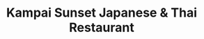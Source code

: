 ---
layout: place
title: "Kampai Sunset Japanese & Thai Restaurant"
permalink: /florida/miami/kampai-sunset-japanese-thai-restaurant.html
stateAbbr: FL
stateName: Florida
cityName: Miami
seo:
  name: "Kampai Sunset Japanese & Thai Restaurant"
  type: Restaurant
  links: http://kampai-sunset.com/
description: "Unfussy, local sushi joint serving a mix of Japanese & Thai standards for dining in or delivery. Kampai Sunset Japanese & Thai Restaurant serves delicious sushi in Miami, Florida. Try fresh Japanese dishes for a great dining experience. Available for takeout, delivery, lunch, and dinner."
place_id: ChIJt7QyeW7H2YgR5zjU9aBU23k
photos:
  - name: >-
      places/ChIJt7QyeW7H2YgR5zjU9aBU23k/photos/AeeoHcL1jwXhbT3bOaJBptfot9oQHRfDH_lzyBBJZXS_nJDXYKcb4EaAqDa8bt0_JdyTdlIa96JRoSbHVcvrhVKbwAnlzMc1rnmVhrAJAn-IcmrKcUZWkc5LBPCcZcbbJtbMIcIq47dcXiOi3U42HaKGrWdEV5f3g8UEjaGrihjiYnEnog4uP9YNbkzL2OZN8VO9GML24qi8c53Yu1Rf5S__P3gBFNwpgy_MblyVbS-HWRv-JjpaNm3cTjOR2UByqq3sXz87CGz3Oxa0-mt2F9juqQ1KPWFktBKsP3zar57UKbJNITZptUmzhHzE90eAx9IOERYz6MK0fUmvmuHBtbxMa1uyyDRpazHgEwjeQY-_v6kYdH2GHM6gJyDVKcuOrh9XqKzdXxEJUm404GssfwIElIDzjwW9teidcTd2HlYqW_tJ3Q
    widthPx: 4032
    heightPx: 2268
    authorAttributions:
      - displayName: Cheng-Bang Chen
        uri: https://maps.google.com/maps/contrib/114068001613391401884
        photoUri: >-
          https://lh3.googleusercontent.com/a-/ALV-UjU09AUtfHmE1Q9t2eiEdzyaG7y2WBKkcfHodnTeyvD0vfM8d8YOHQ=s100-p-k-no-mo
    flagContentUri: >-
      https://www.google.com/local/imagery/report/?cb_client=maps_api_places.places_api&image_key=!1e10!2sCIHM0ogKEICAgIDmucSwCA&hl=en-US
    googleMapsUri: >-
      https://www.google.com/maps/place//data=!3m4!1e2!3m2!1sCIHM0ogKEICAgIDmucSwCA!2e10!4m2!3m1!1s0x88d9c76e7932b4b7:0x79db54a0f5d438e7
  - name: >-
      places/ChIJt7QyeW7H2YgR5zjU9aBU23k/photos/AeeoHcIPbVGo6RcLyG-xYiSrtKqoBbN5UdCC55iDejQlh-K4ba2RUG3-johXD1MtUuYzqUI3jtKJMlFWXCqh9AHneR5g3OP9bgjfF8xJdBAMWk_F0Vu-d20PA-CZOVlSkpRonaoh4177yoROclGSG8J75khG-U0kj9pmlxKIkrbtLX_rPrEh_HAYRVzdk18OG_Eur1Rgjn3bsU5TiE2a48SNjrvCLk_gZgj34cJPDd1Ja4HkkiZUho04j3mW-93qjmq_eR02NFBKlqqfcL8LmZpvrGmaWm9rIKOKdSDRbawR705tMO01GPcIwHivBhwGD2_leJUuKn448-7tRIEGNeymlEyFkKgSpowPTNmGsCiDZRLN0kj9xUKlMU3ZreS0QnAnug0cYvsI3AJ3Bev043tskJrqqEglmkmG8OeTzzfx7Vg
    widthPx: 4032
    heightPx: 2268
    authorAttributions:
      - displayName: Luis Gonzalez
        uri: https://maps.google.com/maps/contrib/108328222144449321287
        photoUri: >-
          https://lh3.googleusercontent.com/a-/ALV-UjX2AXEljQ1fOmjoK5Uikj4_7s95ALUw-NUzwi8s7QLTHpvHT0W_uA=s100-p-k-no-mo
    flagContentUri: >-
      https://www.google.com/local/imagery/report/?cb_client=maps_api_places.places_api&image_key=!1e10!2sCIHM0ogKEICAgICK-vH8WQ&hl=en-US
    googleMapsUri: >-
      https://www.google.com/maps/place//data=!3m4!1e2!3m2!1sCIHM0ogKEICAgICK-vH8WQ!2e10!4m2!3m1!1s0x88d9c76e7932b4b7:0x79db54a0f5d438e7
  - name: >-
      places/ChIJt7QyeW7H2YgR5zjU9aBU23k/photos/AeeoHcLbemBBhIVXBvUqlMx26aKB2QL78TGl1cwQyi9z-1zxAnOYzMmNZvnijbFe_FFb4ZVxa-S_76yPU0R3de6qNj17YOrNVQ7x84f4Zn9fPhWHAaDZLQF4uAToG633ZzqtOoa0hsyG957KXLh_Hf0qAYMonvYNDb64w-tqWPIrLrxI6KLNwqks20ku1PKkLcXWJEoL009zjoG06Z2P3KwbNYsucJvmefv6W_rCDAyOEfgFPDS0Z5hfraZMev9WoEcyZXKUpKlhwZ3K8pQFeDYxPVjoYhdU4jU74kHdMEJ4Zout60RbDTuRpU9PmeYIDYX4CRTj68Asm40EezN1p_I8pj0M99g1F7q-gtCuJZ0gPIkCfXxKvRBfZgrKI6Lr2QCkDK6xRg81ZL2zxpYeNMHE4nATx26h96ZAceKX_jmkwFs
    widthPx: 4032
    heightPx: 3024
    authorAttributions:
      - displayName: Nando Giraldo
        uri: https://maps.google.com/maps/contrib/111418293088966570687
        photoUri: >-
          https://lh3.googleusercontent.com/a-/ALV-UjVIY3yF6vYJxFzwklhDyXR01_M1gSnXz5ASUqESWCIXz7nR-PAd=s100-p-k-no-mo
    flagContentUri: >-
      https://www.google.com/local/imagery/report/?cb_client=maps_api_places.places_api&image_key=!1e10!2sCIHM0ogKEICAgICPxoKnMA&hl=en-US
    googleMapsUri: >-
      https://www.google.com/maps/place//data=!3m4!1e2!3m2!1sCIHM0ogKEICAgICPxoKnMA!2e10!4m2!3m1!1s0x88d9c76e7932b4b7:0x79db54a0f5d438e7
  - name: >-
      places/ChIJt7QyeW7H2YgR5zjU9aBU23k/photos/AeeoHcJtbeksZsYAmzw50Zz6C_w1YE28nzORmIxhbx6oquY1iDfOZaVKICxK3IG9lSkjUIMU7QdnPRKli4ptk6RFKbIiZHfPBpO_ZdcBN78pbJL0MlUYvRUCLFpJ1RblegnzN_fQJM-mifQT470JUOaF-O0uK8ukMDJLcEr9kWHK3PQKB25L8BOLl2D9vZqDTIKx-Guo8ozmkxKCVaVeGEloSc9BeK62DazB4pmDSv7mLd91T6HdJ9OqM0Oo4e1Up8lpUn1_v2A_506A7AhHuw6PLYI-Wqly_BjzhKX7x3JWLDI_b_irO9ZeB0c5IbENJnPj7ZtMUujOu08TrpOrQm21DItVjLU6tndAWGtn7yiCXB_fYgkSmvwRMaUM60Icx2cy08ApvbuKuW5Ar2DfXYwjRxxWv0TFrs8zmx2sx-dFzkzhUA
    widthPx: 4032
    heightPx: 2268
    authorAttributions:
      - displayName: Dat Huynh
        uri: https://maps.google.com/maps/contrib/106182032829263200748
        photoUri: >-
          https://lh3.googleusercontent.com/a-/ALV-UjWjadAbJCkAibYuYxQtGGjuOnXO03UqH5XhRhQtt_SWamHOCofj=s100-p-k-no-mo
    flagContentUri: >-
      https://www.google.com/local/imagery/report/?cb_client=maps_api_places.places_api&image_key=!1e10!2sCIHM0ogKEICAgICn_LqOLw&hl=en-US
    googleMapsUri: >-
      https://www.google.com/maps/place//data=!3m4!1e2!3m2!1sCIHM0ogKEICAgICn_LqOLw!2e10!4m2!3m1!1s0x88d9c76e7932b4b7:0x79db54a0f5d438e7
  - name: >-
      places/ChIJt7QyeW7H2YgR5zjU9aBU23k/photos/AeeoHcI9s9xulQ2aqNTGmYq62_q4B9N3fsNpuV54jCWe-of49wAIej3bpaaOGAQdM3UX6TnikjOKmQipiKh2iKY-4UfLAXEeXdQfcTLyOG8Z9dHkYnrVhtGVT1imM_sC862f2OH2_Sc9ftbXoTFDc-OLAWfCoHHqlkMc4FuU3QyzAnuD4TybmNBT-Nt-ZDp7DgOf0noZxhNZ-KchxEv_SQGRua109vamAN2vQF8eRRWJA2zO73yr18F3lHgi-_AWjqhsrasNrI8BDnHN7SWegcvTEuxPSSqz-WONm-YpHBRKVGrZtQoUBocSKq8AW0476wyJ6rn4iZD-An6dgSd5X27AGaQI33nFF2fmaZXUgrOelKpe9kmVzWOzLeOT_fTHfU_Xyh2w-m3XVy6dVpsGdzewcFzrhfAw0rlkq9JSrlfB30L7rv3r
    widthPx: 4000
    heightPx: 2252
    authorAttributions:
      - displayName: Luis Gonzalez
        uri: https://maps.google.com/maps/contrib/108328222144449321287
        photoUri: >-
          https://lh3.googleusercontent.com/a-/ALV-UjX2AXEljQ1fOmjoK5Uikj4_7s95ALUw-NUzwi8s7QLTHpvHT0W_uA=s100-p-k-no-mo
    flagContentUri: >-
      https://www.google.com/local/imagery/report/?cb_client=maps_api_places.places_api&image_key=!1e10!2sCIHM0ogKEICAgIDRrMOg2QE&hl=en-US
    googleMapsUri: >-
      https://www.google.com/maps/place//data=!3m4!1e2!3m2!1sCIHM0ogKEICAgIDRrMOg2QE!2e10!4m2!3m1!1s0x88d9c76e7932b4b7:0x79db54a0f5d438e7
  - name: >-
      places/ChIJt7QyeW7H2YgR5zjU9aBU23k/photos/AeeoHcLT2MX8tTZFMo2sGZiIWjkKttfurzsFjCVoGDAKCnYz8FoA_i0UFSDgdZUcwC-CUiqjsL4v4D0-VC2-nIp9sNIt_8KT_ya9jvcXMD2Mya_scOey_ho3ljxW2cAR8LRLGGBa9XN_a86PZ_mJ9BjEBentu3KdvNrKJMp9yONk_klKSASDBq0BhpYXeq5NlkbDxPPPUFx4e8LgJxByiOWi5Tq84O8ofuYi0e5UW68hQpXM8ofUmI1zvL8gYZqeQnfh7EuyKSmm1K_dKFrEphHlO2fdFZ1RQUM_zYT6YheOQn1l2x2gXXU7_DRAsYbo_XEaEF-seIx7qO4Vk1DlB6iEklAgNHVxuEBqHdTgna6GHh7YLv7E-HxOTC3efVnuV4N-G3SsKOzaAZG_diaCqNcw95L_2xg_alTy75CODuzMn7eb4LY
    widthPx: 3024
    heightPx: 4032
    authorAttributions:
      - displayName: JM
        uri: https://maps.google.com/maps/contrib/113358510453448830167
        photoUri: >-
          https://lh3.googleusercontent.com/a/ACg8ocJaAUgsjSy7DXuw-ZbedjQvKyvuohKTyPTf1PnuhmSrxR42npc=s100-p-k-no-mo
    flagContentUri: >-
      https://www.google.com/local/imagery/report/?cb_client=maps_api_places.places_api&image_key=!1e10!2sCIHM0ogKEICAgICrxLyyygE&hl=en-US
    googleMapsUri: >-
      https://www.google.com/maps/place//data=!3m4!1e2!3m2!1sCIHM0ogKEICAgICrxLyyygE!2e10!4m2!3m1!1s0x88d9c76e7932b4b7:0x79db54a0f5d438e7
  - name: >-
      places/ChIJt7QyeW7H2YgR5zjU9aBU23k/photos/AeeoHcJtctW1P6UNGwybXH7aMGfNDEuZMUtPwpAXGBHgZE0sE47GpM_DvV12s1hxiVAuuhH2zLp33B_e2pdVR9SZ4VI43s6jT_FcrXmllLDwKHi-mb0Yjn_o3g_jZzeVS0GCHOE_5-chqiZWkhuo4bQwrUiHgqxTCbL6fE9GoN0V7qbj2kQLPce04_qyRwQ2gIqgR_rzCIkZd5huV56xN29fgoIV4dwMYF65_Ya7TjSvTuTeUwP3jREpe626e72dYRt6_t5AH_HqxfZ1z0E8zw_g9sMJuQ_epAvpjNlCx9CL5ZDGeKYVG_UFQdP-HO-Xe22CEYNJ3GmQlGYoq9Rw1sHVoUp5_Nxrp27Pe7zZEvfIk1eogqLVsAGw9NlZtoweWGfpr894_PqYI8CnOCuRCqsmL41D1uwQYhxiTqsbFIbUznyBqc4
    widthPx: 3096
    heightPx: 4128
    authorAttributions:
      - displayName: Cristy M
        uri: https://maps.google.com/maps/contrib/114343477189084735283
        photoUri: >-
          https://lh3.googleusercontent.com/a/ACg8ocLdd8vU90KrD3nPgyNeIMdVk95CDnbMFhaDdO5FOZW3E_f6Sg=s100-p-k-no-mo
    flagContentUri: >-
      https://www.google.com/local/imagery/report/?cb_client=maps_api_places.places_api&image_key=!1e10!2sCIHM0ogKEICAgIDmw56r-wE&hl=en-US
    googleMapsUri: >-
      https://www.google.com/maps/place//data=!3m4!1e2!3m2!1sCIHM0ogKEICAgIDmw56r-wE!2e10!4m2!3m1!1s0x88d9c76e7932b4b7:0x79db54a0f5d438e7
  - name: >-
      places/ChIJt7QyeW7H2YgR5zjU9aBU23k/photos/AeeoHcJ_Zyzw_MJpIDJuRQ9KN3wAGwA39JwQr68-3m6QIv7zmGfmgC22lN0RL3xIAhre-uHb3KCkveltY32uXZv3qt5xb4GO3LVcFgednLV1Ky4oEA4f1gpZ3tCC6TQJT9RvbJEofR_efKAOaZNmETkZPRfjJJ4tCRAg6bC8Oh3ubacxaOP9hm0vGNCsl377QObCg9CK9Jwy0ShNLGowXz1S11KEk-NT_oZFFO4_kYIHznnVLW7ajLOk7Ve8NQ38jwcuvLuhJkjv7CVVeF5TeGqapRJ1sc7-0QD0nETg0geRQTRX_BbFanB8P4i5qCoBT05bb8a5gOBEyEqbBs0f3Jucpz8vAsiv79puBGtxEYFk1_cNCR_8QmnxUjWj3-Dcu1uDBydmnI_3yM-Hz_XKL-5WcnFfc_p_PFbiZ-xCCOEoowXUVxH4
    widthPx: 3024
    heightPx: 4032
    authorAttributions:
      - displayName: Carlos A López
        uri: https://maps.google.com/maps/contrib/111102514479658349306
        photoUri: >-
          https://lh3.googleusercontent.com/a-/ALV-UjVJtXyjnPmICmq4FejiM9Gbtn2xI2v6FEEvVC7guIOvp7VOmCISFA=s100-p-k-no-mo
    flagContentUri: >-
      https://www.google.com/local/imagery/report/?cb_client=maps_api_places.places_api&image_key=!1e10!2sCIHM0ogKEICAgIDpi8qa0gE&hl=en-US
    googleMapsUri: >-
      https://www.google.com/maps/place//data=!3m4!1e2!3m2!1sCIHM0ogKEICAgIDpi8qa0gE!2e10!4m2!3m1!1s0x88d9c76e7932b4b7:0x79db54a0f5d438e7
  - name: >-
      places/ChIJt7QyeW7H2YgR5zjU9aBU23k/photos/AeeoHcK_9WTmGvVFZ3jqkMPsHQLGFCTg4dj8MfFN1tBxA9Ql7YVjhtNRkmYGeA9mNzDC06Ia3SSXukFh7Y8WLCKQEOp6YHpAngkNNtSylgtdDH0OQw0aYL_zQNNqwPnhSZAOSeGaTwDP6W2P3dQrbQGJI17-4OzdXOqlfMydLs_ndEKLgJzOl_m1au1Jn9sik7ZFFDORQhpXRvdSbr1Hqf2MLPn9fBnvyNOXGOgmpSKsLo8uP9m3bZraVuk21WHC9A34lF0ZN_UKV0LZnK_IhQMoxdVe5iMhAuvGTjeMLkPxIHgL52d1K2hT1_HCs6F-jl40EN3IVeBnXEu4wGYooAT6FfrRAWLuefGIoBpVO62x-kK9I9FUNLz8Il5DZWOfETnfgXvh-ZT5jIwYSOtRSfLnGapjs7YoFsfq-Fih-Jr-3eRP8Q
    widthPx: 4032
    heightPx: 2268
    authorAttributions:
      - displayName: Cheng-Bang Chen
        uri: https://maps.google.com/maps/contrib/114068001613391401884
        photoUri: >-
          https://lh3.googleusercontent.com/a-/ALV-UjU09AUtfHmE1Q9t2eiEdzyaG7y2WBKkcfHodnTeyvD0vfM8d8YOHQ=s100-p-k-no-mo
    flagContentUri: >-
      https://www.google.com/local/imagery/report/?cb_client=maps_api_places.places_api&image_key=!1e10!2sCIHM0ogKEICAgIDm_taYNQ&hl=en-US
    googleMapsUri: >-
      https://www.google.com/maps/place//data=!3m4!1e2!3m2!1sCIHM0ogKEICAgIDm_taYNQ!2e10!4m2!3m1!1s0x88d9c76e7932b4b7:0x79db54a0f5d438e7
  - name: >-
      places/ChIJt7QyeW7H2YgR5zjU9aBU23k/photos/AeeoHcJLzRRCCwi-XV9K5Oe2RLFQebXRwIqAUWrRlEt1DZk2c8l-WshNj4rcnb8zqTfXTUuhH1_gStkaMw7QK8RjJTyquNmKWdePNZwVl1EMa-BAZ_vFRAxI14DlhpsO_pUCLwrj4PvSe58rA-f0gQ83IMYDK4WbNboRgu9zde7mhRGbY7Xl8xa3yfpL7qN5vKg_jUJ09KCwBJ7vDH_TvbUKa-oHodOBujYcgdT58XExn_Q2XQouKY1LYJhIXAETkCYiJ3uveDLNM7SThsaOY3cwnSCZ_ZbZkQBNLWb2-ykDaYtIbdTYiLqZsr3aBA2EJ1AG7GPrs7L9rtNJynh9FYMdrvqhuqAiBAsNgc-vwaNOtC3Py8cXS5DQJGXtzzZtj2XQQ4tQoik29LXKPdlWNFOuIkDGRzb0Z_MiBXlG1landKsTiLbm
    widthPx: 4032
    heightPx: 2268
    authorAttributions:
      - displayName: Cheng-Bang Chen
        uri: https://maps.google.com/maps/contrib/114068001613391401884
        photoUri: >-
          https://lh3.googleusercontent.com/a-/ALV-UjU09AUtfHmE1Q9t2eiEdzyaG7y2WBKkcfHodnTeyvD0vfM8d8YOHQ=s100-p-k-no-mo
    flagContentUri: >-
      https://www.google.com/local/imagery/report/?cb_client=maps_api_places.places_api&image_key=!1e10!2sCIHM0ogKEICAgIDm_tagkgE&hl=en-US
    googleMapsUri: >-
      https://www.google.com/maps/place//data=!3m4!1e2!3m2!1sCIHM0ogKEICAgIDm_tagkgE!2e10!4m2!3m1!1s0x88d9c76e7932b4b7:0x79db54a0f5d438e7
address: 8745 SW 72nd St, Miami, FL 33173, USA
street: 8745 SW 72nd St
city: Miami
state: FL
zip: '33173'
country: USA
neighborhood: null
latitude: '25.702558'
longitude: '-80.334905'
accessibility_options:
  wheelchairAccessibleParking: true
  wheelchairAccessibleEntrance: true
  wheelchairAccessibleRestroom: true
  wheelchairAccessibleSeating: true
business_status: OPERATIONAL
name: Kampai Sunset Japanese & Thai Restaurant
google_maps_links:
  directionsUri: >-
    https://www.google.com/maps/dir//''/data=!4m7!4m6!1m1!4e2!1m2!1m1!1s0x88d9c76e7932b4b7:0x79db54a0f5d438e7!3e0
  placeUri: https://maps.google.com/?cid=8780704948784740583
  writeAReviewUri: >-
    https://www.google.com/maps/place//data=!4m3!3m2!1s0x88d9c76e7932b4b7:0x79db54a0f5d438e7!12e1
  reviewsUri: >-
    https://www.google.com/maps/place//data=!4m4!3m3!1s0x88d9c76e7932b4b7:0x79db54a0f5d438e7!9m1!1b1
  photosUri: >-
    https://www.google.com/maps/place//data=!4m3!3m2!1s0x88d9c76e7932b4b7:0x79db54a0f5d438e7!10e5
primary_type: Asian Restaurant
opening_hours:
  regular: null
  current: null
secondary_opening_hours:
  regular:
    weekdayDescriptions: null
    type: null
  current:
    weekdayDescriptions: null
    type: null
phone: (305) 596-1551
price_level: PRICE_LEVEL_MODERATE
price_range: $20 &ndash; $30
rating: '4.5'
rating_count: 0
website: http://kampai-sunset.com/
reviews:
  - name: >-
      places/ChIJt7QyeW7H2YgR5zjU9aBU23k/reviews/ChdDSUhNMG9nS0VJQ0FnSURKbktiQzNBRRAB
    relativePublishTimeDescription: a year ago
    rating: 5
    text:
      text: >-
        I went here for lunch with my son.


        The outside is not impressive! It looks very run down, dirty and dingy.
        The parking lot and outside of the building can definitely use an update
        and cleaning. BUT… the inside is clean. The servers are all very
        friendly and attentive. And most importantly, the food is fresh and
        delicious! The prices are also very reasonable.

        We split the fried gyoza as an appetizer. I got a salmon skin hand-roll
        and the dragon roll. My son got the salmon skin roll. Everything was
        presented very nicely and tasted great!

        Kampai is not close to my home. I was only in the area for a Dr
        appointment. If I’m in the area again, I will definitely go back.
      languageCode: en
    originalText:
      text: >-
        I went here for lunch with my son.


        The outside is not impressive! It looks very run down, dirty and dingy.
        The parking lot and outside of the building can definitely use an update
        and cleaning. BUT… the inside is clean. The servers are all very
        friendly and attentive. And most importantly, the food is fresh and
        delicious! The prices are also very reasonable.

        We split the fried gyoza as an appetizer. I got a salmon skin hand-roll
        and the dragon roll. My son got the salmon skin roll. Everything was
        presented very nicely and tasted great!

        Kampai is not close to my home. I was only in the area for a Dr
        appointment. If I’m in the area again, I will definitely go back.
      languageCode: en
    authorAttribution:
      displayName: Beth S
      uri: https://www.google.com/maps/contrib/117093968697281782982/reviews
      photoUri: >-
        https://lh3.googleusercontent.com/a-/ALV-UjV-8ZTqxqg5RHwhszcIw9s2ETQ0OMVdStYwpnGevg7XewaRUDiD=s128-c0x00000000-cc-rp-mo-ba6
    publishTime: '2023-07-12T16:40:16.677150Z'
    flagContentUri: >-
      https://www.google.com/local/review/rap/report?postId=ChdDSUhNMG9nS0VJQ0FnSURKbktiQzNBRRAB&d=17924085&t=1
    googleMapsUri: >-
      https://www.google.com/maps/reviews/data=!4m6!14m5!1m4!2m3!1sChdDSUhNMG9nS0VJQ0FnSURKbktiQzNBRRAB!2m1!1s0x88d9c76e7932b4b7:0x79db54a0f5d438e7
  - name: >-
      places/ChIJt7QyeW7H2YgR5zjU9aBU23k/reviews/ChdDSUhNMG9nS0VJQ0FnSUNwbXFYYW1BRRAB
    relativePublishTimeDescription: a year ago
    rating: 5
    text:
      text: >-
        Went for a very late night date & honestly, the food and service were
        amazing. We loved the hot green tea (plus free refills!!!) & we got:

        - steamed gyoza (must order)

        - rainbow supreme roll (my personal fave)

        - kampai roll (comes fried)

        - neptune roll (more spicy mayo than anything else)


        Loved that they were able to accommodate even if we arrived at 9:30 pm.
        Devoured our food & left happy!
      languageCode: en
    originalText:
      text: >-
        Went for a very late night date & honestly, the food and service were
        amazing. We loved the hot green tea (plus free refills!!!) & we got:

        - steamed gyoza (must order)

        - rainbow supreme roll (my personal fave)

        - kampai roll (comes fried)

        - neptune roll (more spicy mayo than anything else)


        Loved that they were able to accommodate even if we arrived at 9:30 pm.
        Devoured our food & left happy!
      languageCode: en
    authorAttribution:
      displayName: Plane & Cheesy
      uri: https://www.google.com/maps/contrib/113483229241404386112/reviews
      photoUri: >-
        https://lh3.googleusercontent.com/a-/ALV-UjVWKtTXA5Z8Io-D7tWVL-8JJzIgW7qVDk23mm25NoFSjMJUPIkT=s128-c0x00000000-cc-rp-mo-ba4
    publishTime: '2023-08-01T23:07:55.182499Z'
    flagContentUri: >-
      https://www.google.com/local/review/rap/report?postId=ChdDSUhNMG9nS0VJQ0FnSUNwbXFYYW1BRRAB&d=17924085&t=1
    googleMapsUri: >-
      https://www.google.com/maps/reviews/data=!4m6!14m5!1m4!2m3!1sChdDSUhNMG9nS0VJQ0FnSUNwbXFYYW1BRRAB!2m1!1s0x88d9c76e7932b4b7:0x79db54a0f5d438e7
  - name: >-
      places/ChIJt7QyeW7H2YgR5zjU9aBU23k/reviews/ChZDSUhNMG9nS0VJQ0FnSUMxcE5MNUV3EAE
    relativePublishTimeDescription: a year ago
    rating: 5
    text:
      text: |-
        I been coming to this place for over 10 years is very close to home.

        My favorite rolls are : Neptune, Mango Roll, Ninja Roll.

        Service: 10 out of 10 they are like family every time they see me.

        Place: Typical Japanese cozy restaurant

        One of my top sushi restaurants in south Miami.
      languageCode: en
    originalText:
      text: |-
        I been coming to this place for over 10 years is very close to home.

        My favorite rolls are : Neptune, Mango Roll, Ninja Roll.

        Service: 10 out of 10 they are like family every time they see me.

        Place: Typical Japanese cozy restaurant

        One of my top sushi restaurants in south Miami.
      languageCode: en
    authorAttribution:
      displayName: Paul Sanchez
      uri: https://www.google.com/maps/contrib/116865096224824520870/reviews
      photoUri: >-
        https://lh3.googleusercontent.com/a-/ALV-UjXH_qmHYVu5k86J7A8mNfe4TkYmluRDm7AVupO0AUviwEiX5Iv8=s128-c0x00000000-cc-rp-mo-ba3
    publishTime: '2023-12-23T03:26:48.060093Z'
    flagContentUri: >-
      https://www.google.com/local/review/rap/report?postId=ChZDSUhNMG9nS0VJQ0FnSUMxcE5MNUV3EAE&d=17924085&t=1
    googleMapsUri: >-
      https://www.google.com/maps/reviews/data=!4m6!14m5!1m4!2m3!1sChZDSUhNMG9nS0VJQ0FnSUMxcE5MNUV3EAE!2m1!1s0x88d9c76e7932b4b7:0x79db54a0f5d438e7
  - name: >-
      places/ChIJt7QyeW7H2YgR5zjU9aBU23k/reviews/ChZDSUhNMG9nS0VJQ0FnSURmaHNHbEpBEAE
    relativePublishTimeDescription: 3 months ago
    rating: 1
    text:
      text: >-
        I’ve been a long time customer and we mainly place orders online for
        pickup at least twice a month. My main and only complaint because their
        food has always been fantastic, is that they changed their online
        ordering website and the new one is a complete disaster. I use to be
        able to pull up my previous orders and make changes or just reorder
        which would streamline the process. New is not always better.
      languageCode: en
    originalText:
      text: >-
        I’ve been a long time customer and we mainly place orders online for
        pickup at least twice a month. My main and only complaint because their
        food has always been fantastic, is that they changed their online
        ordering website and the new one is a complete disaster. I use to be
        able to pull up my previous orders and make changes or just reorder
        which would streamline the process. New is not always better.
      languageCode: en
    authorAttribution:
      displayName: John Hernan
      uri: https://www.google.com/maps/contrib/108984254479133644913/reviews
      photoUri: >-
        https://lh3.googleusercontent.com/a/ACg8ocILLIkjFoojzhXPCecfyPWuxW2NE367PjMUnbJwMkfd-hfsng=s128-c0x00000000-cc-rp-mo
    publishTime: '2025-01-05T22:59:27.654509Z'
    flagContentUri: >-
      https://www.google.com/local/review/rap/report?postId=ChZDSUhNMG9nS0VJQ0FnSURmaHNHbEpBEAE&d=17924085&t=1
    googleMapsUri: >-
      https://www.google.com/maps/reviews/data=!4m6!14m5!1m4!2m3!1sChZDSUhNMG9nS0VJQ0FnSURmaHNHbEpBEAE!2m1!1s0x88d9c76e7932b4b7:0x79db54a0f5d438e7
  - name: >-
      places/ChIJt7QyeW7H2YgR5zjU9aBU23k/reviews/ChdDSUhNMG9nS0VJQ0FnSUNfd2YzMnNRRRAB
    relativePublishTimeDescription: 2 months ago
    rating: 5
    text:
      text: >-
        My “go to” local sushi spot for when I’m craving some sush. They’re
        always quick when ordering take out and the quality is usually very
        good. Some rolls are better than others, the classics are usually always
        great. Kampai roll, zombie roll, and the pad Thai are my faves.
      languageCode: en
    originalText:
      text: >-
        My “go to” local sushi spot for when I’m craving some sush. They’re
        always quick when ordering take out and the quality is usually very
        good. Some rolls are better than others, the classics are usually always
        great. Kampai roll, zombie roll, and the pad Thai are my faves.
      languageCode: en
    authorAttribution:
      displayName: Andrea Roca
      uri: https://www.google.com/maps/contrib/117618941623680019465/reviews
      photoUri: >-
        https://lh3.googleusercontent.com/a-/ALV-UjXZNpEJt3TW0UOvpIgQ7nugliLDMUy5cIgr4WT8R7GvmJx0Ws8d=s128-c0x00000000-cc-rp-mo-ba3
    publishTime: '2025-01-16T19:47:16.560003Z'
    flagContentUri: >-
      https://www.google.com/local/review/rap/report?postId=ChdDSUhNMG9nS0VJQ0FnSUNfd2YzMnNRRRAB&d=17924085&t=1
    googleMapsUri: >-
      https://www.google.com/maps/reviews/data=!4m6!14m5!1m4!2m3!1sChdDSUhNMG9nS0VJQ0FnSUNfd2YzMnNRRRAB!2m1!1s0x88d9c76e7932b4b7:0x79db54a0f5d438e7
parking_options:
  freeParkingLot: true
  freeStreetParking: true
  valetParking: false
payment_options:
  acceptsCreditCards: true
  acceptsDebitCards: true
  acceptsCashOnly: false
  acceptsNfc: true
allow_dogs: null
curbside_pickup: false
delivery: true
dine_in: true
good_for_children: true
good_for_groups: true
good_for_sports: false
live_music: false
menu_for_children: true
outdoor_seating: false
reservable: true
restroom: true
serves_beer: true
serves_breakfast: false
serves_brunch: false
serves_cocktails: true
serves_coffee: true
serves_dinner: true
serves_dessert: true
serves_lunch: true
serves_vegetarian_food: true
serves_wine: true
takeout: true
update_category: essentials
summary: >-
  Unfussy, local sushi joint serving a mix of Japanese & Thai standards for
  dining in or delivery.

---